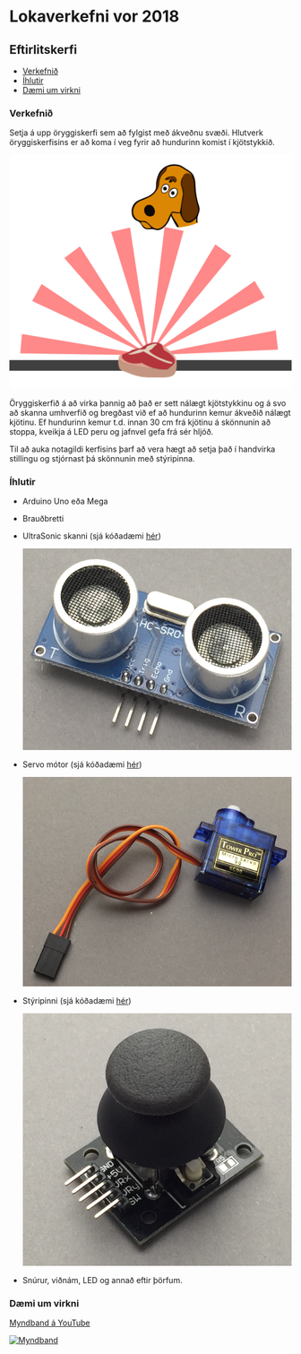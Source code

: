 # Lokaverkefni vor 2018
## Eftirlitskerfi

* [Verkefnið](#verkefnið)
* [Íhlutir](#íhlutir)
* [Dæmi um virkni](#dæmi-um-virkni)

### Verkefnið
Setja á upp öryggiskerfi sem að fylgist með ákveðnu svæði. 
Hlutverk öryggiskerfisins er að koma í veg fyrir að hundurinn komist í kjötstykkið.

![Hundur og kjöt](./myndir/hundur.png)

Öryggiskerfið á að virka þannig að það er sett nálægt kjötstykkinu og á svo að skanna umhverfið og bregðast við ef að hundurinn kemur ákveðið nálægt kjötinu.
Ef hundurinn kemur t.d. innan 30 cm frá kjötinu á skönnunin að stoppa, kveikja á LED peru og jafnvel gefa frá sér hljóð.

Til að auka notagildi kerfisins þarf að vera hægt að setja það í handvirka stillingu og stjórnast þá skönnunin með stýripinna.
### Íhlutir
* Arduino Uno eða Mega
* Brauðbretti
* UltraSonic skanni (sjá kóðadæmi [hér](../sonic.ino)) 

  ![UltraSonic skanni](./myndir/sonic.png)
* Servo mótor (sjá kóðadæmi [hér](../servo.ino)) 

  ![Servo mótor](./myndir/motor.png)
* Stýripinni (sjá kóðadæmi [hér](../styripinni.ino)) 

  ![Stýripinni](./myndir/styripinni.png)
* Snúrur, viðnám, LED og annað eftir þörfum.

### Dæmi um virkni
[Myndband á YouTube](https://youtu.be/GlPTpKY1WhU)

[![Myndband](https://i.ytimg.com/vi/GlPTpKY1WhU/hqdefault.jpg)](https://youtu.be/GlPTpKY1WhU)


